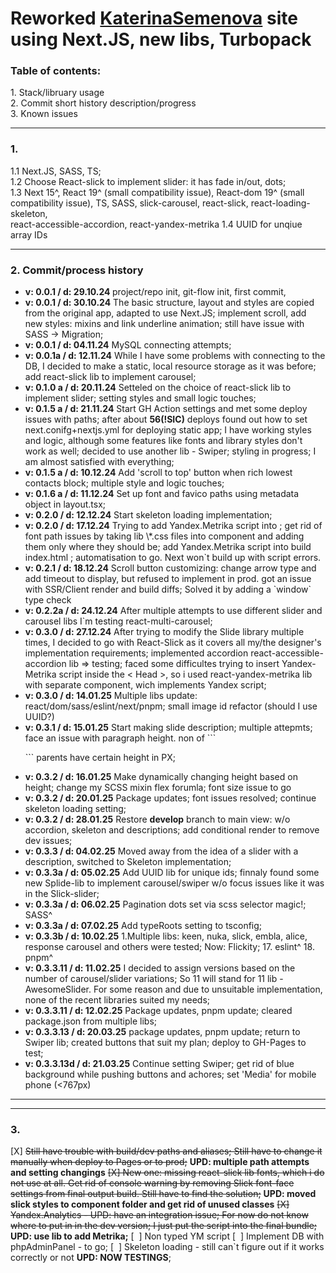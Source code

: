 <h1>Reworked <a href="https://katerinasemenova.ru"> KaterinaSemenova</a> site using Next.JS, new libs, Turbopack</h1>

<h3>Table of contents:</h3>
1. Stack/libruary usage<br>
2. Commit short history description/progress<br>
3. Known issues<br>
<hr>

<h3> 1.</h3>
1.1 Next.JS, SASS, TS;<br>
1.2 Choose React-slick to implement slider: it has fade in/out, dots; <br>
1.3 Next 15^, React 19^ (small compatibility issue), React-dom 19^ (small compatibility issue), TS, SASS, slick-carousel, react-slick, react-loading-skeleton, <br>react-accessible-accordion, react-yandex-metrika
1.4 UUID for unqiue array IDs<br>

<hr>

<h3> 2. Commit/process history</h3>
<ul>
<li><b>v: 0.0.1 / d: 29.10.24  </b>   
project/repo init, git-flow init, first commit,</li>
<li><b>v: 0.0.1 / d: 30.10.24</b>     
The basic structure, layout and styles are copied from the original app, adapted to use Next.JS; implement scroll, add new styles: mixins and link underline animation; still have issue with SASS -> Migration;</li>
<li><b>v: 0.0.1 / d: 04.11.24</b> 
MySQL connecting attempts;</li>
<li><b>v: 0.0.1a / d: 12.11.24</b> 
While I have some problems with connecting to the DB, I decided to make a static, local resource storage as it was before; add react-slick lib to implement carousel;</li>
<li><b>v: 0.1.0 a / d: 20.11.24</b> 
Setteled on the choice of react-slick lib to implement slider; setting styles and small logic touches;
<li><b>v: 0.1.5 a / d: 21.11.24</b> 
Start GH Action settings and met some deploy issues with paths; after about <b>56(!SIC)</b> deploys found out how to set next.conifg+nextjs.yml for deploying static app; I have working styles and logic, although some features like fonts and library styles don't work as well; decided to use another lib - Swiper; styling in progress; I am almost satisfied with everything;
<li><b>v: 0.1.5 a / d: 10.12.24</b>
Add 'scroll to top' button when rich lowest contacts block; multiple style and logic touches;
<li><b>v: 0.1.6 a / d: 11.12.24</b>
Set up font and favico paths using metadata object in layout.tsx;
<li><b>v: 0.2.0 / d: 12.12.24</b>
Start skeleton loading implementation;
<li><b>v: 0.2.0 / d: 17.12.24</b>
Trying to add Yandex.Metrika script into <Head>; get rid of font path issues by taking lib \*.css files into component and adding them only where they should be; add Yandex.Metrika script into build index.html ; automatisation to go.
Next won`t build up with script errors. 
<li><b>v: 0.2.1 / d: 18.12.24</b> 
Scroll button customizing: change arrow type and add timeout to display, but refused to implement in prod. got an issue with SSR/Client render and build diffs; Solved it by adding a `window` type check
<li><b>v: 0.2.2a / d: 24.12.24</b> 
After multiple attempts to use different slider and carousel libs I`m testing react-multi-carousel;
<li><b>v: 0.3.0 / d: 27.12.24</b>
After trying to modify the Slide library multiple times, I decided to go with React-Slick as it covers all my/the designer's implementation requirements;
implemented accordion react-accessible-accordion lib => testing; 
faced some difficultes trying to insert Yandex-Metrika script inside the < Head >, so i used react-yandex-metrika lib with separate component, wich implements Yandex script;
   
<li><b>v: 0.3.0 / d: 14.01.25</b>
Multiple libs update: react/dom/sass/eslint/next/pnpm; small image id refactor (should I use UUID?)
<li><b>v: 0.3.1 / d: 15.01.25</b>
Start making slide description; multiple attepmts; face an issue with paragraph height. non of ```<p>``` parents have certain height in PX;
<li><b>v: 0.3.2 / d: 16.01.25</b> 
Make dynamically changing height based on <Image> height; change my SCSS mixin flex forumla; font size issue to go
<li><b>v: 0.3.2 / d: 20.01.25</b>
Package updates; font issues resolved; continue skeleton loading setting;
<li><b>v: 0.3.2 / d: 28.01.25</b>
Restore <b>develop</b> branch to main view: w/o accordion, skeleton and descriptions; add conditional render to remove dev issues;
<li><b>v: 0.3.3 / d: 04.02.25</b>
Moved away from the idea of ​​a slider with a description, switched to Skeleton implementation;
<li><b>v: 0.3.3a / d: 05.02.25</b>
Add UUID lib for unique ids; finnaly found some new Splide-lib to implement carousel/swiper w/o focus issues like it was in the Slick-slider;
<li><b>v: 0.3.3a / d: 06.02.25</b>
Pagination dots set via scss selector magic!; SASS^
<li><b>v: 0.3.3a / d: 07.02.25</b>
Add typeRoots setting to tsconfig;
<li><b>v: 0.3.3b / d: 10.02.25</b>
    1.Multiple libs: keen, nuka, slick, embla, alice, response carousel and others were tested; Now: Flickity;
17. eslint^
18. pnpm^
<li><b>v: 0.3.3.11 / d: 11.02.25</b>
I decided to assign versions based on the number of carousel/slider variations; So 11 will stand for 11 lib - AwesomeSlider. For some reason and due to unsuitable implementation, none of the recent libraries suited my needs;
<li><b>v: 0.3.3.11 / d: 12.02.25</b>
Package updates, pnpm update; cleared package.json from multiple libs;
<li><b>v: 0.3.3.13 / d: 20.03.25</b>
package updates, pnpm update; return to Swiper lib; created buttons that suit my plan; deploy to GH-Pages to test; 
<li><b>v: 0.3.3.13d / d: 21.03.25</b> 
Continue setting Swiper; get rid of blue background while pushing buttons and achores; set 'Media' for mobile phone (<767px) 
</ul>

<hr>
<hr>

<h3> 3.</h3>
[X] <del>Still have trouble with build/dev paths and aliases; Still have to change it manually when deploy to Pages or to prod;</del>
<b>UPD: multiple path attempts and setting changings</b>
<del>[X] New one: missing react-slick lib fonts, which i do not use at all. Get rid of console warning by removing Slick font-face settings from final output build. Still have to find the solution;</del>
<b>UPD: moved slick styles to component folder and get rid of unused classes</b>
<del>[X] Yandex.Analytics - UPD: have an integration issue; For now do not know where to put in in the dev version; I just put the script into the final bundle;</del>
<b>UPD: use lib to add Metrika;</b>
[&nbsp;&nbsp;] Non typed YM script
[&nbsp;&nbsp;] Implement DB with phpAdminPanel - to go;
[&nbsp;&nbsp;] Skeleton loading - still can`t figure out if it works correctly or not <strong>UPD: NOW TESTINGS</strong>;
